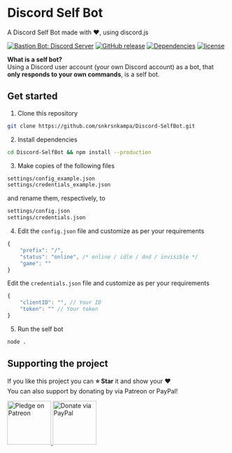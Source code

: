 # Discord Self Bot
A Discord Self Bot made with :heart:, using discord.js  

[![Bastion Bot: Discord Server](https://discordapp.com/api/guilds/267022940967665664/embed.png)](https://discord.gg/fzx8fkt)
[![GitHub release](https://img.shields.io/github/release/snkrsnkampa/Discord-SelfBot.svg?style=flat)](https://github.com/snkrsnkampa/Discord-SelfBot/releases)
[![Dependencies](https://david-dm.org/snkrsnkampa/Discord-SelfBot.svg)](https://david-dm.org/snkrsnkampa/Discord-SelfBot)
[![license](https://img.shields.io/github/license/snkrsnkampa/Discord-SelfBot.svg)](LICENSE)

**What is a self bot?**  
Using a Discord user account (your own Discord account) as a bot,
that **only responds to your own commands**, is a self bot.

## Get started
1. Clone this repository
```bash
git clone https://github.com/snkrsnkampa/Discord-SelfBot.git
```

2. Install dependencies
```bash
cd Discord-SelfBot && npm install --production
```

3. Make copies of the following files
```bash
settings/config_example.json
settings/credentials_example.json
```
and rename them, respectively, to
```bash
settings/config.json
settings/credentials.json
```

4. Edit the `config.json` file and customize as per your requirements
```js
{
    "prefix": "/",
    "status": "online", /* online / idle / dnd / invisible */
    "game": ""
}
```
Edit the `credentials.json` file and customize as per your requirements
```js
{
    "clientID": "", // Your ID
    "token": "" // Your token
}
```

5. Run the self bot
```bash
node .
```

## Supporting the project
If you like this project you can **⭐ Star** it and show your :heart:  
You can also support by donating by via Patreon or PayPal!  

<a href="https://www.patreon.com/snkrsnkampa" title="Pledge on Patreon">
<img src="https://s7.postimg.org/m5awszoyz/patreon.jpg" alt="Pledge on Patreon" height="100">
</a>
<a href="https://paypal.me/snkrsnkampa" title="Donate via PayPal">
<img src="https://s1.postimg.org/wbhh3ef5b/paypal.jpg" alt="Donate via PayPal" height="100">
</a>
